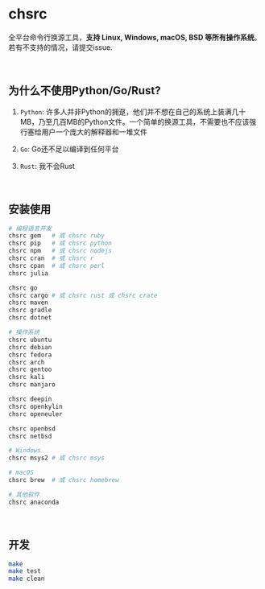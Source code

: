 # chsrc

全平台命令行换源工具，**支持 Linux, Windows, macOS, BSD 等所有操作系统**。若有不支持的情况，请提交issue.

<br>

## 为什么不使用Python/Go/Rust?

1. `Python`: 许多人并非Python的拥趸，他们并不想在自己的系统上装满几十MB，乃至几百MB的Python文件。一个简单的换源工具，不需要也不应该强行塞给用户一个庞大的解释器和一堆文件

2. `Go`: Go还不足以编译到任何平台

3. `Rust`: 我不会Rust

<br>

## 安装使用

```bash
# 编程语言开发
chsrc gem   # 或 chsrc ruby
chsrc pip   # 或 chsrc python
chsrc npm   # 或 chsrc nodejs
chsrc cran  # 或 chsrc r
chsrc cpan  # 或 chsrc perl
chsrc julia

chsrc go
chsrc cargo # 或 chsrc rust 或 chsrc crate
chsrc maven
chsrc gradle
chsrc dotnet

# 操作系统
chsrc ubuntu
chsrc debian
chsrc fedora
chsrc arch
chsrc gentoo
chsrc kali
chsrc manjaro

chsrc deepin
chsrc openkylin
chsrc openeuler

chsrc openbsd
chsrc netbsd

# Windows
chsrc msys2 # 或 chsrc msys

# macOS
chsrc brew  # 或 chsrc homebrew

# 其他软件
chsrc anaconda
```

<br>

## 开发

```bash
make
make test
make clean
```
